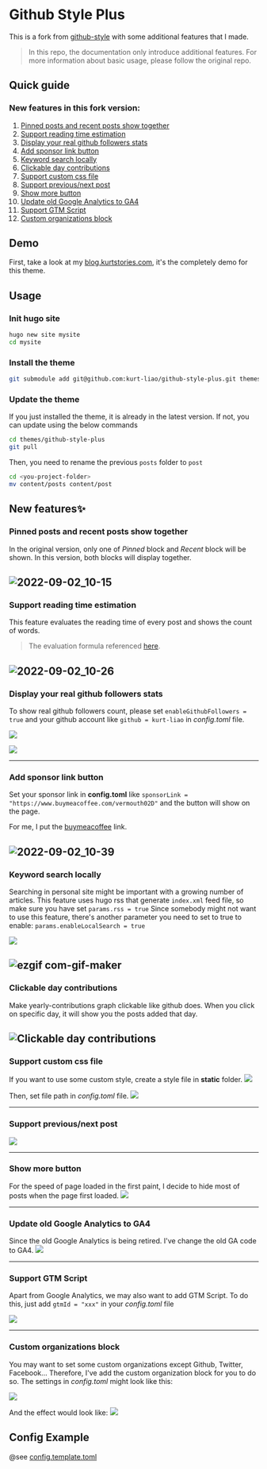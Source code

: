 # Github Style Plus

This is a fork from [github-style](https://github.com/MeiK2333/github-style) with some additional features that I made.

> In this repo, the documentation only introduce additional features.
> For more information about basic usage, please follow the original repo.

## Quick guide

### New features in this fork version:

1. [Pinned posts and recent posts show together](#pinned-posts-and-recent-posts-show-together)
2. [Support reading time estimation](#support-reading-time-estimation)
3. [Display your real github followers stats](#display-your-real-github-followers-stats)
4. [Add sponsor link button](#add-sponsor-link-button)
5. [Keyword search locally](#keyword-search-locally)
6. [Clickable day contributions](#clickable-day-contributions)
7. [Support custom css file](#support-custom-css-file)
8. [Support previous/next post](#support-previous/next-post)
9. [Show more button](#show-more-button)
10. [Update old Google Analytics to GA4](#update-old-google-analytics-to-ga4)
11. [Support GTM Script](#support-gtm-script)
12. [Custom organizations block](#custom-organizations-block)

## Demo

First, take a look at my [blog.kurtstories.com](https://blog.kurtstories.com/), it's the completely demo for this theme.

## Usage

### Init hugo site

```bash
hugo new site mysite
cd mysite
```

### Install the theme

```bash
git submodule add git@github.com:kurt-liao/github-style-plus.git themes/github-style-plus
```

### Update the theme

If you just installed the theme, it is already in the latest version. If not, you can update using the below commands

```bash
cd themes/github-style-plus
git pull
```

Then, you need to rename the previous `posts` folder to `post`

```bash
cd <you-project-folder>
mv content/posts content/post
```

## New features✨

### Pinned posts and recent posts show together

In the original version, only one of *Pinned* block and *Recent* block will be shown.
In this version, both blocks will display together.

![2022-09-02_10-15](https://user-images.githubusercontent.com/32745146/188045141-12f720d0-bb7e-4383-8cca-675be98692d7.png)
---

### Support reading time estimation

This feature evaluates the reading time of every post and shows the count of words.
>The evaluation formula referenced [here](https://kodify.net/hugo/strings/reading-time-text/).

![2022-09-02_10-26](https://user-images.githubusercontent.com/32745146/188046079-2c001f05-7e83-420b-8fd3-f810c28284d0.png)
---

### Display your real github followers stats

To show real github followers count, please set `enableGithubFollowers = true` and your github account like `github = kurt-liao` in *config.toml* file.

![](https://i.imgur.com/LkBFrVF.jpg)


![](https://i.imgur.com/htrKTFN.jpg)

---

### Add sponsor link button

Set your sponsor link in **config.toml** like `sponsorLink = "https://www.buymeacoffee.com/vermouth02D"` and the button will show on the page.

For me, I put the [buymeacoffee](https://www.buymeacoffee.com/vermouth02D) link.

![2022-09-02_10-39](https://user-images.githubusercontent.com/32745146/188047984-c40e8bb7-9af5-4601-b613-d636d5a81415.png)
---

### Keyword search locally

Searching in personal site might be important with a growing number of articles.
This feature uses hugo rss that generate `index.xml` feed file, so make sure you have set `params.rss = true`
Since somebody might not want to use this feature, there's another parameter you need to set to true to enable: `params.enableLocalSearch = true`

![](https://i.imgur.com/9k70xpQ.jpg)


![ezgif com-gif-maker](https://user-images.githubusercontent.com/32745146/187828206-829830a4-3fac-40e3-8bcb-399a98b01680.gif)
---

### Clickable day contributions

Make yearly-contributions graph clickable like github does. When you click on specific day, it will show you the posts added that day.

![Clickable day contributions](https://i.imgur.com/pSJi4KB.gif)
---

### Support custom css file

If you want to use some custom style, create a style file in **static** folder.
![](https://i.imgur.com/BgbVvrH.jpg)


Then, set file path in *config.toml* file.
![](https://i.imgur.com/tZHHcgL.jpg)

---
### Support previous/next post

![](https://i.imgur.com/RbYKDnS.jpg)

---

### Show more button

For the speed of page loaded in the first paint, I decide to hide most of posts when the page first loaded.
![](https://i.imgur.com/0cGT1Qx.gif)

---

### Update old Google Analytics to GA4

Since the old Google Analytics is being retired. I've change the old GA code to GA4.
![](https://i.imgur.com/bpCFD6N.png)

---

### Support GTM Script

Apart from Google Analytics, we may also want to add GTM Script.
To do this, just add `gtmId = "xxx"` in your *config.toml* file

![](https://i.imgur.com/iEVBm98.jpg)

---

### Custom organizations block

You may want to set some custom organizations except Github, Twitter, Facebook...
Therefore, I've add the custom organization block for you to do so.
The settings in *config.toml* might look like this:

![](https://i.imgur.com/e6sFTIp.png)

And the effect would look like:
![](https://i.imgur.com/4bd3KRx.jpg)

## Config Example

@see [config.template.toml](/config.template.toml)
